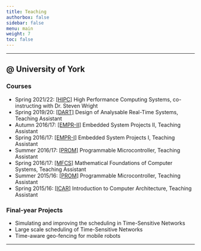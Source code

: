```yaml
---
title: Teaching
authorbox: false
sidebar: false
menu: main
weight: 7
toc: false
---
```


---

## @ University of York
### Courses

- Spring 2021/22: <u>[HIPC]</u> High Performance Computing Systems, co-instructing with Dr. Steven Wright
- Spring 2019/20: <u>[DART]</u> Design of Analysable Real-Time Systems, Teaching Assistant
- Autumn 2016/17: <u>[EMPR-II]</u> Embedded System Projects II, Teaching Assistant
- Spring 2016/17: <u>[EMPR-I]</u> Embedded System Projects I, Teaching Assistant
- Summer 2016/17: <u>[PROM]</u> Programmable Microcontroller, Teaching Assistant
- Spring 2016/17: <u>[MFCS]</u> Mathematical Foundations of Computer Systems, Teaching Assistant
- Summer 2015/16: <u>[PROM]</u> Programmable Microcontroller, Teaching Assistant
- Spring 2015/16: <u>[ICAR]</u> Introduction to Computer Architecture, Teaching Assistant


### Final-year Projects

- Simulating and improving the scheduling in Time-Sensitive Networks
- Large scale scheduling of Time-Sensitive Networks
- Time-aware geo-fencing for mobile robots

---
